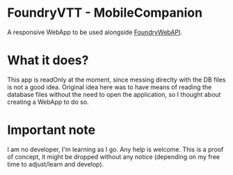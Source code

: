 # FoundryVTT - MobileCompanion
A responsive WebApp to be used alongside [FoundryWebAPI](https://github.com/ricardopiloto/foundryvtt-webapi).

# What it does?
This app is readOnly at the moment, since messing direclty with the DB files is not a good idea.
Original idea here was to have means of reading the database files without the need to open the application, so I thought about creating a WebApp to do so.

# Important note
I am no developer, I'm learning as I go. Any help is welcome.
This is a proof of concept, it might be dropped without any notice (depending on my free time to adjust/learn and develop).